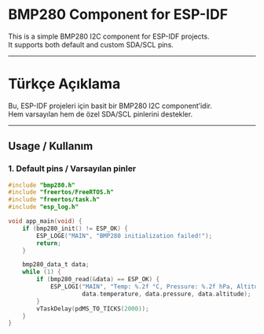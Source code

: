 # BMP280 Component for ESP-IDF

This is a simple BMP280 I2C component for ESP-IDF projects.  
It supports both default and custom SDA/SCL pins.

---

# Türkçe Açıklama

Bu, ESP-IDF projeleri için basit bir BMP280 I2C component’idir.  
Hem varsayılan hem de özel SDA/SCL pinlerini destekler.

---

## Usage / Kullanım

### 1. Default pins / Varsayılan pinler
```c
#include "bmp280.h"
#include "freertos/FreeRTOS.h"
#include "freertos/task.h"
#include "esp_log.h"

void app_main(void) {
    if (bmp280_init() != ESP_OK) {
        ESP_LOGE("MAIN", "BMP280 initialization failed!");
        return;
    }

    bmp280_data_t data;
    while (1) {
        if (bmp280_read(&data) == ESP_OK) {
            ESP_LOGI("MAIN", "Temp: %.2f °C, Pressure: %.2f hPa, Altitude: %.2f m",
                     data.temperature, data.pressure, data.altitude);
        }
        vTaskDelay(pdMS_TO_TICKS(2000));
    }
}
